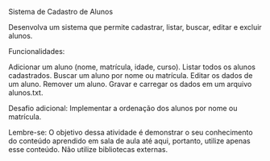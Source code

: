 Sistema de Cadastro de Alunos

Desenvolva um sistema que permite cadastrar, listar, buscar, editar e excluir alunos.

Funcionalidades:

Adicionar um aluno (nome, matrícula, idade, curso).
Listar todos os alunos cadastrados.
Buscar um aluno por nome ou matrícula.
Editar os dados de um aluno.
Remover um aluno.
Gravar e carregar os dados em um arquivo alunos.txt.

Desafio adicional: Implementar a ordenação dos alunos por nome ou matrícula.

Lembre-se: O objetivo dessa atividade é demonstrar o seu conhecimento do conteúdo aprendido em sala de aula até aqui, portanto, utilize apenas esse conteúdo. Não utilize bibliotecas externas.
